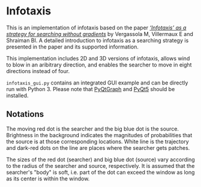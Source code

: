 # Infotaxis
This is an implementation of infotaxis based on the paper [*‘Infotaxis’ as a strategy for searching without gradients*](https://www.nature.com/articles/nature05464) by Vergassola M, Villermaux E and Shraiman BI. A detailed introduction to infotaxis as a searching strategy is presented in the paper and its supported information.

This implementation includes 2D and 3D versions of infotaxis, allows wind to blow in an aribitrary direction, and enables the searcher to move in eight directions instead of four.

`infotaxis_gui.py` contains an integrated GUI example and can be directly run with Python 3. Please note that [PyQtGraph](https://pypi.org/project/pyqtgraph/) and [PyQt5](https://pypi.org/project/PyQt5/) should be installed.

## Notations
The moving red dot is the searcher and the big blue dot is the source. Brightness in the background indicates the magnitudes of probabilities that the source is at those corresponding locations. White line is the trajectory and dark-red dots on the line are places where the searcher gets patches.

The sizes of the red dot (searcher) and big blue dot (source) vary according to the radius of the searcher and source, respectively. It is assumed that the searcher's "body" is soft, i.e. part of the dot can exceed the window as long as its center is within the window.
